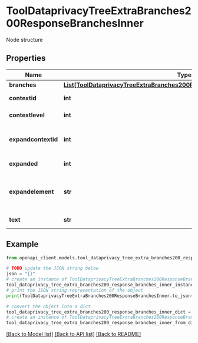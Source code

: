 # ToolDataprivacyTreeExtraBranches200ResponseBranchesInner

Node structure

## Properties

Name | Type | Description | Notes
------------ | ------------- | ------------- | -------------
**branches** | [**List[ToolDataprivacyTreeExtraBranches200ResponseBranchesInnerBranchesInner]**](ToolDataprivacyTreeExtraBranches200ResponseBranchesInnerBranchesInner.md) |  | [optional] 
**contextid** | **int** | The node contextid | [optional] 
**contextlevel** | **int** | The node contextlevel | [optional] 
**expandcontextid** | **int** | The contextid this node expands | [optional] 
**expanded** | **int** | Is it expanded | [optional] 
**expandelement** | **str** | What element is this node expanded to | [optional] 
**text** | **str** | The node text | [optional] 

## Example

```python
from openapi_client.models.tool_dataprivacy_tree_extra_branches200_response_branches_inner import ToolDataprivacyTreeExtraBranches200ResponseBranchesInner

# TODO update the JSON string below
json = "{}"
# create an instance of ToolDataprivacyTreeExtraBranches200ResponseBranchesInner from a JSON string
tool_dataprivacy_tree_extra_branches200_response_branches_inner_instance = ToolDataprivacyTreeExtraBranches200ResponseBranchesInner.from_json(json)
# print the JSON string representation of the object
print(ToolDataprivacyTreeExtraBranches200ResponseBranchesInner.to_json())

# convert the object into a dict
tool_dataprivacy_tree_extra_branches200_response_branches_inner_dict = tool_dataprivacy_tree_extra_branches200_response_branches_inner_instance.to_dict()
# create an instance of ToolDataprivacyTreeExtraBranches200ResponseBranchesInner from a dict
tool_dataprivacy_tree_extra_branches200_response_branches_inner_from_dict = ToolDataprivacyTreeExtraBranches200ResponseBranchesInner.from_dict(tool_dataprivacy_tree_extra_branches200_response_branches_inner_dict)
```
[[Back to Model list]](../README.md#documentation-for-models) [[Back to API list]](../README.md#documentation-for-api-endpoints) [[Back to README]](../README.md)


